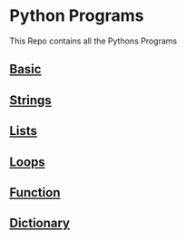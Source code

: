# Python Programs

This Repo contains all the Pythons Programs

## [Basic]
## [Strings]
## [Lists]
## [Loops]
## [Function]
## [Dictionary]

[Basic]:https://github.com/webcoderspeed/Python-Programs/tree/main/Basic
[Strings]:https://github.com/webcoderspeed/Python-Programs/tree/main/String 
[Lists]:https://github.com/webcoderspeed/Python-Programs/tree/main/Lists
[Loops]:https://github.com/webcoderspeed/Python-Programs/tree/main/Loops
[Function]:https://github.com/webcoderspeed/Python-Programs/tree/main/Function
[Dictionary]:https://github.com/webcoderspeed/Python-Programs/tree/main/Dictionary
